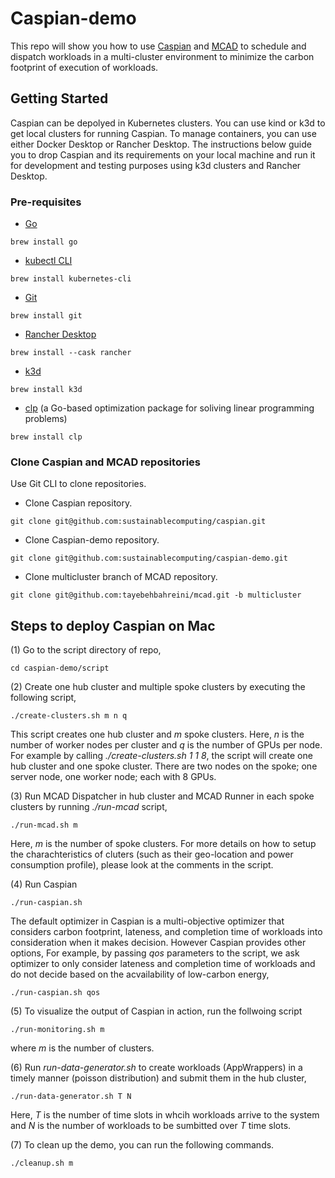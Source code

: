 # Caspian-demo
This repo will show you how to use [Caspian](https://github.com/sustainablecomputing/caspian) and [MCAD](https://github.com/project-codeflare/mcad) to schedule and dispatch workloads in a multi-cluster environment to minimize the carbon footprint of execution of workloads. 
## Getting Started 
Caspian can be depolyed in Kubernetes clusters. You can use kind or k3d to get  local clusters for running Caspian. To manage containers, you can use either Docker Desktop or Rancher Desktop. The instructions below guide you to drop Caspian and its requirements on your local machine and run it for development and testing purposes using k3d clusters and Rancher Desktop.

### Pre-requisites
- [Go](https://go.dev/dl/) 
```
brew install go
``` 

- [kubectl CLI](https://kubernetes.io/docs/reference/kubectl/)
```
brew install kubernetes-cli
``` 
- [Git](https://git-scm.com/book/en/v2/Getting-Started-Installing-Git)
```
brew install git
``` 
- [Rancher Desktop](https://rancherdesktop.io/) 
```
brew install --cask rancher
``` 
- [k3d](https://k3d.io/)
```
brew install k3d
``` 
- [clp](https://github.com/lanl/clp) (a Go-based optimization package for soliving linear programming problems)
```
brew install clp
``` 
### Clone Caspian and MCAD repositories
Use Git CLI to clone repositories.

-  Clone Caspian repository.
```
git clone git@github.com:sustainablecomputing/caspian.git
```

-  Clone Caspian-demo repository.
```
git clone git@github.com:sustainablecomputing/caspian-demo.git
```

- Clone multicluster branch of MCAD repository.
```
git clone git@github.com:tayebehbahreini/mcad.git -b multicluster
```

## Steps to deploy Caspian on Mac
(1) Go to the script directory of repo,
```
cd caspian-demo/script
```

(2) Create one hub cluster and multiple spoke clusters by executing the following script, 

```
./create-clusters.sh m n q
```
This script creates one hub cluster and *m* spoke clusters. Here, *n* is the number of worker nodes per cluster and *q* is the number of GPUs per node. For example by calling *./create-clusters.sh 1 1 8*, the script will create one hub cluster and one spoke cluster. There are two nodes on the spoke; one server node, one worker node; each with 8 GPUs.

(3) Run MCAD Dispatcher in hub cluster and MCAD Runner in each spoke clusters by running *./run-mcad* script, 

```
./run-mcad.sh m 
```
Here, *m* is the number of spoke clusters. For more details on how to setup the charachteristics of cluters (such as their geo-location and power consumption profile), please look at the comments in the script.


(4) Run Caspian 

```
./run-caspian.sh 
```
The default optimizer in Caspian is a multi-objective optimizer that considers carbon footprint, lateness, and completion time of workloads into consideration when it makes decision. However Caspian provides other options, For example, by passing *qos* parameters to the script, we ask optimizer to only consider lateness and completion time of workloads and do not decide based on the acvailability of low-carbon energy,

```
./run-caspian.sh qos
```

(5) To visualize the output of Caspian in action, run the follwoing script
```
./run-monitoring.sh m
```
where *m* is the number of clusters.

(6) Run *run-data-generator.sh* to create workloads (AppWrappers) in a timely manner (poisson distribution) and submit them in the hub cluster,

```
./run-data-generator.sh T N
```
Here, *T* is the number of time slots in whcih workloads arrive to the system and *N* is the number of workloads to be sumbitted over *T* time slots.


(7) To clean up the demo, you can run the following commands.

```
./cleanup.sh m
```
